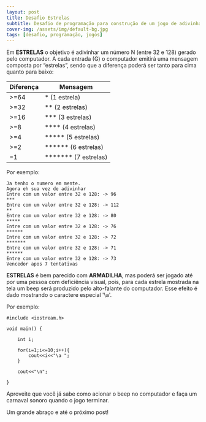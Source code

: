 ```yaml
---
layout: post
title: Desafio Estrelas
subtitle: Desafio de programação para construção de um jogo de adivinhação chamado estrelas
cover-img: /assets/img/default-bg.jpg
tags: [desafio, programação, jogos]
---
```


Em **ESTRELAS** o objetivo é adivinhar um número N (entre 32 e 128) gerado pelo computador. A cada entrada (G) o computador emitirá uma mensagem composta por “estrelas”, sendo que a diferença poderá ser tanto para cima quanto para baixo:

| Diferença | Mensagem             |
|-----------|----------------------|
| >=64      | *	 (1 estrela)        |
| >=32      | **	 (2 estrelas)      |
| >=16      | ***	 (3 estrelas)     |
| >=8       | ****	 (4 estrelas)    |
| >=4       | *****	 (5 estrelas)   |
| >=2       | ******	 (6 estrelas)  |
| =1        | *******	 (7 estrelas) |

Por exemplo:

```
Ja tenho o numero em mente.
Agora eh sua vez de adivinhar
Entre com um valor entre 32 e 128: -> 96
***
Entre com um valor entre 32 e 128: -> 112
**
Entre com um valor entre 32 e 128: -> 80
*****
Entre com um valor entre 32 e 128: -> 76
******
Entre com um valor entre 32 e 128: -> 72
*******
Entre com um valor entre 32 e 128: -> 71
******
Entre com um valor entre 32 e 128: -> 73
Vencedor apos 7 tentativas
```

**ESTRELAS** é bem parecido com **ARMADILHA**, mas poderá ser jogado até por uma pessoa com deficiência visual, pois, para cada estrela mostrada na tela um beep será produzido pelo alto-falante do computador. Esse efeito é dado mostrando o caractere especial '\a'. 

Por exemplo:

```
#include <iostream.h>

void main() {

    int i;
    
    for(i=1;i<=10;i++){
        cout<<i<<"\a ";
    }
    
    cout<<"\n";

}
```

Aproveite que você já sabe como acionar o beep no computador e faça um carnaval sonoro quando o jogo terminar.


Um grande abraço e até o próximo post!
